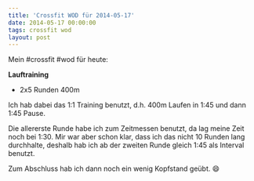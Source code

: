 ```yaml
---
title: 'Crossfit WOD für 2014-05-17'
date: 2014-05-17 00:00:00 
tags: crossfit wod
layout: post
---
```

Mein #crossfit #wod für heute:

**Lauftraining**

* 2x5 Runden 400m

Ich hab dabei das 1:1 Training benutzt, d.h. 400m Laufen in 1:45 und dann 1:45 Pause.

Die allererste Runde habe ich zum Zeitmessen benutzt, da lag meine Zeit noch bei 1:30. Mir war aber schon klar, dass ich das nicht 10 Runden lang durchhalte, deshalb hab ich ab der zweiten Runde gleich 1:45 als Interval benutzt.

Zum Abschluss hab ich dann noch ein wenig Kopfstand geübt. :smile:

